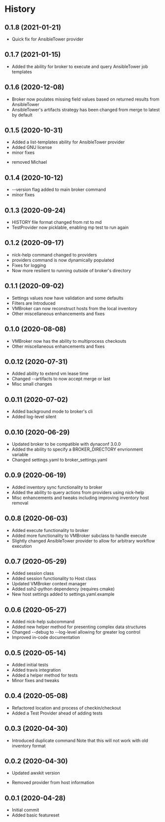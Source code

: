 History
=======

0.1.8 (2021-01-21)
------------------

+ Quick fix for AnsibleTower provider

0.1.7 (2021-01-15)
------------------

+ Added the ability for broker to execute and query AnsibleTower job templates

0.1.6 (2020-12-08)
------------------

+ Broker now poulates missing field values based on returned results from AnsibleTower
+ AnsibleTower's artifacts strategy has been changed from merge to latest by default

0.1.5 (2020-10-31)
------------------

+ Added a list-templates ability for AnsibleTower provider
+ Added GNU license
+ minor fixes
- removed Michael

0.1.4 (2020-10-12)
------------------

+ --version flag added to main broker command
+ minor fixes

0.1.3 (2020-09-24)
------------------

+ HISTORY file format changed from rst to md
+ TestProvider now picklable, enabling mp test to run again

0.1.2 (2020-09-17)
------------------

+ nick-help command changed to providers
+ providers command is now dynamically populated
+ Fixes for logging
+ Now more resilient to running outside of broker's directory

0.1.1 (2020-09-02)
------------------

+ Settings values now have validation and some defaults
+ Filters are Introduced
+ VMBroker can now reconstruct hosts from the local inventory
+ Other miscellaneous enhancements and fixes

0.1.0 (2020-08-08)
------------------

+ VMBroker now has the ability to multiprocess checkouts
+ Other miscellaneous enhancements and fixes

0.0.12 (2020-07-31)
------------------

+ Added ability to extend vm lease time
+ Changed --artifacts to now accept merge or last
+ Misc small changes

0.0.11 (2020-07-02)
------------------

+ Added background mode to broker's cli
+ Added log-level silent

0.0.10 (2020-06-29)
------------------

+ Updated broker to be compatible with dynaconf 3.0.0
+ Added the ability to specify a BROKER_DIRECTORY envrionment variable
+ Changed settings.yaml to broker_settings.yaml

0.0.9 (2020-06-19)
------------------

+ Added inventory sync functionality to broker
+ Added the ability to query actions from providers using nick-help
+ Misc enhancements and tweaks including improving inventory host removal

0.0.8 (2020-06-03)
------------------

+ Added execute functionality to broker
+ Added more functionality to VMBroker subclass to handle execute
+ Slightly changed AnsibleTower provider to allow for arbitrary workflow execution

0.0.7 (2020-05-29)
------------------

+ Added session class
+ Added session functionality to Host class
+ Updated VMBroker context manager
+ Added ssh2-python dependency (requires cmake)
+ New host settings added to settings.yaml.example

0.0.6 (2020-05-27)
------------------

+ Added nick-help subcommand
+ Added new helper method for presenting complex data structures
+ Changed --debug to --log-level allowing for greater log control
+ Improved in-code documentation

0.0.5 (2020-05-14)
------------------

+ Added initial tests
+ Added travis integration
+ Added a helper method for tests
+ Minor fixes and tweaks

0.0.4 (2020-05-08)
------------------

+ Refactored location and process of checkin/checkout
+ Added a Test Provider ahead of adding tests

0.0.3 (2020-04-30)
------------------

+ Introduced duplicate command
  Note that this will not work with old inventory format

0.0.2 (2020-04-30)
------------------

+ Updated awxkit version
- Removed provider from host information

0.0.1 (2020-04-28)
------------------

+ Initial commit
+ Added basic featureset